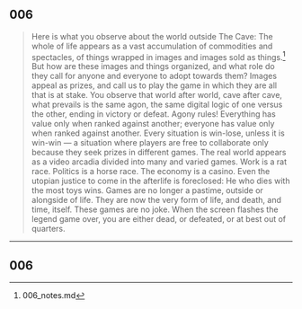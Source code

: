 
## 006
>Here is what you observe about the world outside The Cave: The whole of life appears as a vast accumulation of commodities and spectacles, of things wrapped in images and images sold as things.[^1] But how are these images and things organized, and what role do they call for anyone and everyone to adopt towards them? Images appeal as prizes, and call us to play the game in which they are all that is at stake. You observe that world after world, cave after cave, what prevails is the same agon, the same digital logic of one versus the other, ending in victory or defeat. Agony rules! Everything has value only when ranked against another; everyone has value only when ranked against another. Every situation is win-lose, unless it is win-win — a situation where players are free to collaborate only because they seek prizes in different games. The real world appears as a video arcadia divided into many and varied games. Work is a rat race. Politics is a horse race. The economy is a casino. Even the utopian justice to come in the afterlife is foreclosed: He who dies with the most toys wins. Games are no longer a pastime, outside or alongside of life. They are now the very form of life, and death, and time, itself. These games are no joke. When the screen flashes the legend game over, you are either dead, or defeated, or at best out of quarters.

[^1]: 006_notes.md


---

## 006
